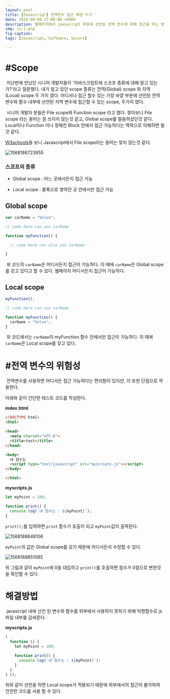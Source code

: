 ```yaml
---
layout: post
title: [Javascript] 전역변수 접근 제한 두기
date: 2019-09-09 17:00:00 +0900
description: 웹페이지에서 javascript 파일에 선언된 전역 변수에 대해 접근을 막는 방법 
img: js-1.png 
fig-caption: 
tags: [Javascript, Software, Secure] 

---
```


# #Scope 



​	지난번에 만났던 시니어 개발자들이 '자바스크립트에 스코프 종류에 대해 알고 있는가?'라고 질문했다. 내가 알고 있던 scope 종류는 전역(Global) scope 와 지역(Local) scope 두 가지 였다. 어디서나 접근 할수 있는 가장 바깥 부분에 선언된 전역 변수와 함수 내부에 선언된 지역 변수에 접근할 수 있는 scope, 두가지 였다.

​	시니어 개발자 분들은 File scope와 Function scope 라고 했다. 찾아보니 File scope 라는 용어는 잘 쓰이지 않는것 같고, Global scope를 말씀하셨던것 같다. Local이나 Function 이나 정해진 Block 안에서 접근 가능하다는 맥락으로 이해하면 될것 같다.



[W3schools](https://www.w3schools.com/js/js_scope.asp)을 보니 Javascript에서 File scope라는 용어는 맞지 않는것 같다. 

![1568186723955](../img/2019-09/1568186723955.png)



### 스코프의 종류

- Global scope : 어느 곳에서든지 접근 가능

- Local scope : 블록으로 쌓여진 곳 안에서만 접근 가능

  

## Global scope

```javascript
var carName = "Volvo";

// code here can use carName

function myFunction() {

  // code here can also use carName 

}
```

​	위 코드의 `carName`은 어디서든지 접근이 가능하다. 이 때에 `carName`은 Global scope를 갖고 있다고 할 수 있다. 웹페이지 어디서든지 접근이 가능하다.



## Local scope

```js
myFunction();

// code here can use carName 

function myFunction() {
  carName = "Volvo";
}
```

​	위 코드에서는 `carName`이 myFunction 함수 안에서만 접근이 가능하다.  이 때에 `carName`은 Local scope를 갖고 있다.





# #전역 변수의 위험성

​	전역변수를 사용하면 어디서든 접근 가능하다는 편리함이 있지만, 이 또한 단점으로 작용한다.

아래와 같이 간단한 테스트 코드를 작성한다.

**index.html**

```html
<!DOCTYPE html>
<html>

<head>
  <meta charset="UTF-8">
  <title>test</title>
</head>

<body>
  내 점수는
  <script type="text/javascript" src="myscripts.js"></script>
</body>

</html>
```



**myscripts.js**

```javascript
let myPoint = 100;

function print() {
  console.log(`내 점수는 : ${myPoint}`);
}
```



`print();`를 입력하면 `print` 함수가 호출이 되고 `myPoint`값이 출력된다.

![1568188648106](../img/2019-09/1568188648106.png)

`myPoint`의 값은 Global scope를 갖기 때문에 어디서든지 수정할 수 있다.



![1568188851085](../img/2019-09/1568188851085.png)

위 그림과 같이 `myPoint`에 0을 대입하고 `print()`를 호출하면 점수가 0점으로 변한것을 확인할 수 있다.



# 해결방법

​	javascript 내에 선언 된 변수와 함수를 외부에서 사용하지 못하기 위해 익명함수로 js 파일 내부를 감싸준다.



**myscripts.js**

```javascript
(
  function () {
    let myPoint = 100;

    function print() {
      console.log(`내 점수는 : ${myPoint}`);
    }
  }
) ();
```

위와 같이 선언을 하면 Local scope가 적용되기 때문에 외부에서의 접근이 불가하여 안전한 코드를 사용 할 수 있다.

